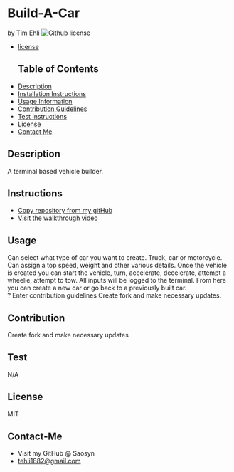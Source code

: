 # Build-A-Car

by Tim Ehli
![Github license](https://img.shields.io/badge/license-MIT-blue.svg)

- [license](#license)

  ## Table of Contents

* [Description](#description)
* [Installation Instructions](#instructions)
* [Usage Information](#usage)
* [Contribution Guidelines](#contribution)
* [Test Instructions](#test)
* [License](#license)
* [Contact Me](#contact-me)

## Description

A terminal based vehicle builder.

## Instructions

- [Copy repository from my gitHub](https://github.com/Saosyn/build-a-car)
- [Visit the walkthrough video](https://drive.google.com/file/d/1wie05GIeGoTLRrtTaUXbTTjef7QVnRov/view)

## Usage

Can select what type of car you want to create. Truck, car or motorcycle. Can assign a top speed, weight and other various details. Once the vehicle is created you can start the vehicle, turn, accelerate, decelerate, attempt a wheelie, attempt to tow. All inputs will be logged to the terminal. From here you can create a new car or go back to a previously built car.  
? Enter contribution guidelines Create fork and make necessary updates.

## Contribution

Create fork and make necessary updates

## Test

N/A

## License

MIT

## Contact-Me

- Visit my GitHub @ Saosyn
- tehli1882@gmail.com
